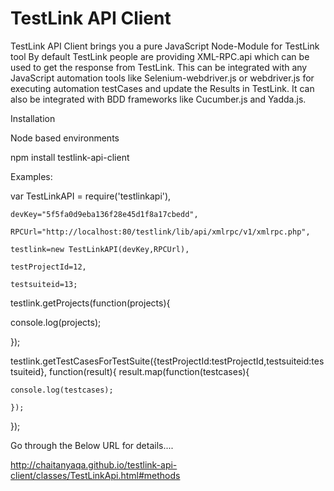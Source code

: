 TestLink API Client
====
TestLink API Client brings you a pure JavaScript Node-Module for TestLink tool
By default TestLink people are providing XML-RPC.api which can be used to get the response from TestLink.
This can be integrated with any JavaScript automation tools like Selenium-webdriver.js or webdriver.js for 
executing automation testCases and update the Results in TestLink. It can also be integrated with BDD frameworks 
like Cucumber.js and Yadda.js.

Installation

Node based environments 

npm install testlink-api-client

Examples:

var TestLinkAPI = require('testlinkapi'),

	devKey="5f5fa0d9eba136f28e45d1f8a17cbedd",
	
	RPCUrl="http://localhost:80/testlink/lib/api/xmlrpc/v1/xmlrpc.php",
	
	testlink=new TestLinkAPI(devKey,RPCUrl),
	
	testProjectId=12,
	
	testsuiteid=13;


testlink.getProjects(function(projects){

console.log(projects);

}); 

testlink.getTestCasesForTestSuite({testProjectId:testProjectId,testsuiteid:testsuiteid}, function(result){
	result.map(function(testcases){
	
	console.log(testcases);
	
	}); 
}); 


Go through the Below URL for details....

http://chaitanyaqa.github.io/testlink-api-client/classes/TestLinkApi.html#methods
